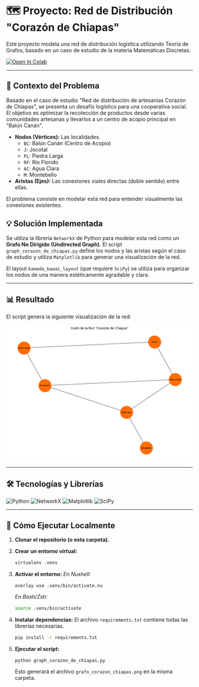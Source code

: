 # 🗺️ Proyecto: Red de Distribución "Corazón de Chiapas"

Este proyecto modela una red de distribución logística utilizando Teoría de Grafos, basado en un caso de estudio de la materia Matemáticas Discretas.

[![Open In Colab](https://colab.research.google.com/assets/colab-badge.svg)](https://colab.research.google.com/github/scysco/Essentials/blob/main/graph_theory/pj_chiapas/pj_chiapas.ipynb)

---

## 🎯 Contexto del Problema

Basado en el caso de estudio "Red de distribución de artesanías Corazón de Chiapas", se presenta un desafío logístico para una cooperativa social. El objetivo es optimizar la recolección de productos desde varias comunidades artesanas y llevarlos a un centro de acopio principal en "Balún Canán".

- **Nodos (Vértices):** Las localidades.
  - `BC`: Balún Canán (Centro de Acopio)
  - `J`: Jocotal
  - `PL`: Piedra Larga
  - `RF`: Río Florido
  - `AC`: Agua Clara
  - `M`: Montebello
- **Aristas (Ejes):** Las conexiones viales directas (doble sentido) entre ellas.

El problema consiste en modelar esta red para entender visualmente las conexiones existentes.

## 💡 Solución Implementada

Se utiliza la librería `NetworkX` de Python para modelar esta red como un **Grafo No Dirigido (Undirected Graph)**. El script `graph_corazon_de_chiapas.py` define los nodos y las aristas según el caso de estudio y utiliza `Matplotlib` para generar una visualización de la red.

El layout `kamada_kawai_layout` (que requiere `SciPy`) se utiliza para organizar los nodos de una manera estéticamente agradable y clara.

---

## 📊 Resultado

El script genera la siguiente visualización de la red:

![Grafo de la Red "Corazón de Chiapas"](./grafo_corazon_chiapas.png)

---

## 🛠️ Tecnologías y Librerías

![Python](https://img.shields.io/badge/Python-3776AB?style=for-the-badge&logo=python&logoColor=white)
![NetworkX](https://img.shields.io/badge/NetworkX-2A7D9A?style=for-the-badge&logo=python&logoColor=white)
![Matplotlib](https://img.shields.io/badge/Matplotlib-11557C?style=for-the-badge&logo=matplotlib&logoColor=white)
![SciPy](https://img.shields.io/badge/SciPy-0C55A5?style=for-the-badge&logo=scipy&logoColor=white)

---

## 🚀 Cómo Ejecutar Localmente

1.  **Clonar el repositorio (o esta carpeta).**

2.  **Crear un entorno virtual:**

    ```bash
    virtualenv .venv
    ```

3.  **Activar el entorno:**
    _En Nushell:_

    ```nu
    overlay use .venv/bin/activate.nu
    ```

    _En Bash/Zsh:_

    ```bash
    source .venv/bin/activate
    ```

4.  **Instalar dependencias:**
    El archivo `requirements.txt` contiene todas las librerías necesarias.

    ```bash
    pip install -r requirements.txt
    ```

5.  **Ejecutar el script:**
    ```bash
    python graph_corazon_de_chiapas.py
    ```
    Esto generará el archivo `grafo_corazon_chiapas.png` en la misma carpeta.
